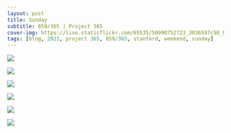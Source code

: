 ```yaml
---
layout: post
title: Sunday
subtitle: 059/365 | Project 365
cover-img: https://live.staticflickr.com/65535/50990752723_3036597c58_h.jpg
tags: [blog, 2021, project 365, 059/365, stanford, weekend, sunday]
---
```

<style>
  .intro-header.big-img {
    background-position:center }
</style>
<p class="post-img-wrap">
  <img src="https://live.staticflickr.com/65535/50990744538_a9ea3a8cb2_h.jpg">
</p>
<p class="post-img-wrap">
  <img src="https://live.staticflickr.com/65535/50990752723_3036597c58_h.jpg">
</p>
<p class="post-img-wrap">
  <img src="https://live.staticflickr.com/65535/50991565007_5287cf3167_h.jpg">
</p>
<p class="post-img-wrap">
  <img src="https://live.staticflickr.com/65535/50991559577_9652e8833c_h.jpg">
</p>
<p class="post-img-wrap">
  <img src="https://live.staticflickr.com/65535/50991451041_f9ec162a86_k.jpg">
</p>
<p class="post-img-wrap">
  <img src="https://live.staticflickr.com/65535/50990753663_c9405eaa59_k.jpg">
</p>
